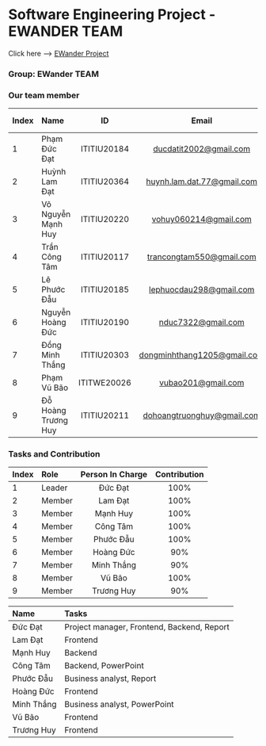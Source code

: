 
# Software Engineering Project - EWANDER TEAM
Click here --> <a href="https://ewanderteam.surge.sh/" target="_blank">EWander Project</a>

### Group: EWander TEAM
### Our team member
| Index | Name                   |     ID      |              Email               | Github account             |
|:------|:-----------------------|:-----------:|:--------------------------------:|:---------------------------|
| 1     | Phạm Đức Đạt | ITITIU20184 | ducdatit2002@gmail.com | ducdatit2002 |
| 2     | Huỳnh Lam Đạt| ITITIU20364 | huynh.lam.dat.77@gmail.com | iGhost22 |
| 3     | Võ Nguyễn Mạnh Huy| ITITIU20220 | vohuy060214@gmail.com | VNMH146 |     
| 4     | Trần Công Tâm| ITITIU20117 | trancongtam550@gmail.com |  tctam86 |     
| 5     | Lê Phước Đẫu| ITITIU20185 | lephuocdau298@gmail.com | LucasLe298 |     
| 6     | Nguyễn Hoàng Đức| ITITIU20190 | nduc7322@gmail.com | Duck2230 |     
| 7     | Đồng Minh Thắng| ITITIU20303 | dongminhthang1205@gmail.com| ITITIU20303 |           
| 8     | Phạm Vũ Bão| ITITWE20026 | vubao201@gmail.com | osomeansbear |     
| 9     | Đỗ Hoàng Trương Huy| ITITIU20211 | dohoangtruonghuy@gmail.com | Zandarot |    

### Tasks and Contribution 
| Index | Role                                                         | Person In Charge | Contribution |
|:------|:-------------------------------------------------------------|:--------------:|:------------:|
| 1     | Leader     |   Đức Đạt   |          100%      |
| 2     | Member  |  Lam Đạt     |      100%          |
| 3     | Member  |  Mạnh Huy    |      100%          |
| 4     | Member  |  Công Tâm     |      100%          |
| 5     | Member |     Phước Đẫu     |          100%      |  
| 6     | Member  |  Hoàng Đức     |      90%          |
| 7     | Member  |  Minh Thắng    |      90%          |
| 8     | Member  |  Vũ Bão    |      100%          |
| 9     | Member  |  Trương Huy    |      90%          |


| Name | Tasks |
|:------|:-------------------------------------------------------------|
| Đức Đạt     | Project manager, Frontend, Backend, Report   |   
| Lam Đạt     |  Frontend  |   
| Mạnh Huy     |  Backend  |   
| Công Tâm     |  Backend, PowerPoint  |   
| Phước Đẫu     | Business analyst, Report   |   
| Hoàng Đức     |  Frontend  |   
| Minh Thắng     | Business analyst, PowerPoint   |   
| Vũ Bão     |  Frontend  |   
| Trương Huy     | Frontend   |   

